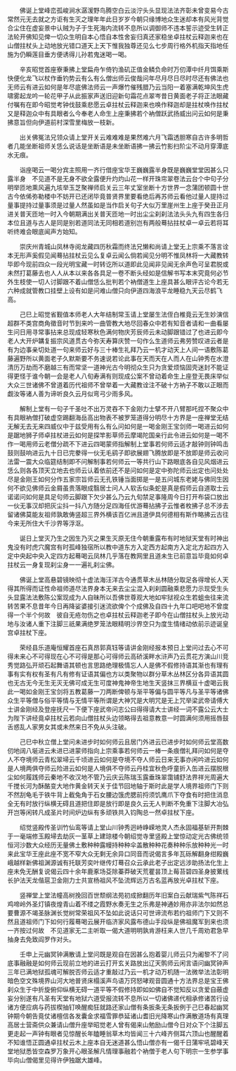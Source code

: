 <!-- { "loadSidebar": true } -->
　　佛诞上堂峰峦孤峻涧水潺湲野鸟腾空白云淡泞头头显现法法齐彰未曾变易今古常然元无去就之方讵有生灭之理年年此日岁岁今朝只缘博地众生迷却本有风光背觉合尘住在虚妄景中认贼为子于生死海内流转不息所以调御师不违本誓示迹受生转正法轮开佛知见俾一切众生明自本心悟自本性舍妄归真还家稳坐卓拄杖云释迦来也在山僧拄杖头上动地放光错口道天上天下惟我独尊还见么七步周行格外机指天指地任施为仍瞬莲目垂方便诱得儿孙若鬼迷喝一喝。

　　辛亥昭觉首座寮秉拂上堂扁舟乍倚钓渔矶正值金鳞负命时万仞潭中纤月饵乘斯快便化龙飞以杖作垂钓势云有么有么僧出师云俊哉问年尽月尽日尽时尽还有佛法也无师云有进云如何是年尽底佛法师云一声爆竹催残腊乃云当阳一着塞满乾坤风生虎啸雾起龙吟一轮花甲子从此振家声送旧迎新句霜花点翠岑昔日黄面老子将正法眼藏付嘱有在即今昭觉考钟伐鼓乘悲愿云卓拄杖云释迦来也唤作释迦却是拄杖唤作拄杖又是释迦众中有具眼者么今奉老人命生上座秉拂若个衲僧跃武扬威出问云如何是秉拂意旨但向伊道前村深雪里梅放一枝新。

　　出关佛冤法兄领众请上堂开关云难难难是果然难六月飞霜透胆寒自古许多明哲者几能坐断祖师关恁么说话是坐断语是未坐断语拂一拂云竹影扫阶尘不动月穿潭底水无痕。

　　诣座喝云一喝分宾主照用一齐行借座宝华王巍巍露半身既是巍巍堂堂因甚么只露半身　不见道不是无身不欲全露便升灼灼山花一样开珠帘翠卷法云台个中句子分明举匝地熏风遍九垓举玉芝聚禅师启关云三年丈室坐断十方世界一念蒲团顿圆十世古今依俙弥勒楼中不妨开已还闭毕竟普贤界里要看绝后再苏师云看他过量人提持过量事提持过量事须是过量人然虽如是当作启关句子大似万里崖州生上座于癸丑正月进关普天匝地一时入今朝期满出关普天匝地一时出尘尘刹刹法法头头九有四生各归本位且道与古人是同是别若道同法无同相若道别岂有两般蓦拈拄杖卓一卓云若将耳听终难会眼底闻声方始知。

　　崇庆州青城山凤林寺阅龙藏四历秋霜而终法兄懒和尚请上堂无上宗乘不落言诠本无形声奚假见闻蓦拈拄杖云见么复卓云闻么倘若闻见分明不惟凤林将一大藏教转毕即今现前四众一段光明宝藏一时转讫所以道即此见闻非见闻无余声色可呈君脱或未然打葛藤去也人人从本以来各各具足一卷不断头经如是信解书写本末究竟何必节外生枝使一切人讨脚跟不着山僧恁么批判若个衲僧道生上座具甚么眼评古论今若无六种成就管教口挂壁上设有如是问难山僧只向伊道四海浪平龙睡稳九天云尽鹤飞高。

　　己巳上昭觉省觐值本师老人大年结制常玉请上堂屡生法侄白椎竟云无生妙演信超群不类宫商角徵音时节到来吟一曲管教大地尽回春众中若有知音者请和一曲看屡生问日用寻常事拈来总现成轻寒秋色满何物庆芳辰师云未动脚跟错过了也进云即今老人大开炉韝复振宗风道贯古今弥天寿算庆赞一句作么生道师云弗劳赞叹进云者是有为边事亲切处道一句来师云好与三十棒生礼拜乃云一机才动天上人间一语敷陈葛藤遍野所以黄面老子久默斯要不务速说若论此事在天而天在人而人在山钟秀在水澄清历万劫而不磨越三有而常坚一道神光古今明彻众生只为贪爱烦恼固壳迷封不能证得更怪于谁今朝一会是老人八旬寿满有则现成公案不曾动着命生上座登无畏床举似大众三世诸佛不曾道着历代祖师不曾举着一大藏教诠注不破十方衲子不敢以正眼而觑汝等诸人善为谛听良久云月似弯弓少雨多风。

　　解制上堂有一句子千圣吐不出万灵吞不下金刚力士擘不开八臂那吒捏不聚众中有具眼衲僧打破虚空踢翻海岳高出物表不被罗笼道得分明尽十方界是一座禅堂无结无解无去无来四威仪中于兹受用有么有么问如何是一喝金刚王宝剑师一喝进云如何是踞地狮子师卓拄杖进云如何是探竿影草师云摩竭陀国亲行此令进云如何是一喝不作一喝用师云老僧分疏不下进云四喝蒙师指解制上堂事若何师云适才敲钟则钟鸣击鼓则鼓响进云九十日已完豢得一伙无毛鹞子即欲展翅飞腾放即是不放即是师云收问法雷一震大众临筵结制即不问解制事若何师云一等共行山下路眼底各自见风烟进云恁么则各各顶天立地去也师云认着依前还不是问如何是定中弥陀师云出定也问处处尽是金刚王如何分作五家宗旨师云无孔铁锤当面掷是一是五问城东老姥与佛同生因何不欲见佛师云金屑虽贵落眼成翳居士问人人软舌似条蛇是真是假师云自道取士云诺诺问如何是具足句师云脚跟下欠少甚么乃云九旬禁足事隆周今日打开布袋口放出一伙无事汉却把灰尘抖一抖八方随分足四海任优游蓦拈拂子云惟者枚拂子总不涉去留诸佛莫能友祖师孰敢俦竖超三界外横该百亿洲且道伊具何德相有斯作略拂云古往今来无所住大千沙界等浮沤。

　　诞日上堂灭乃生之因生乃灭之果生灭原无住今朝重露布有时地狱天堂有时神出鬼没有时虎穴魔宫有时孤峰独宿所以教中道东方入定西方起南方入定北方起四方入定中央起中央入定四方起蓦喝云凤林几乎落在教网里且道未生已前意旨毕竟如何卓拄杖云一身复现刹尘身一一遍礼刹尘佛。

　　佛诞上堂高悬碧镜映彻十虚法海汪洋古今通贯草木丛林随分取足各得增长人天得其所得而证性命祖师道尽法界身本无来去尘尘混入刹刹圆融乘悲愿力示现受生头头显露法法敷陈公案现成为人自昧所以吾佛世尊观大地如牢狱视众生若蛆虫往来流转苦果不息昔年今日再降娑婆接引迷流欲俾个个成佛及自四十九年口吧吧地不曾度得一个半个何故　彼自无疮勿伤之也卓拄杖云释迦老子即今在山僧拄杖头上放光动地与汝诸人重下注脚三祇果满绝罗笼法眼精明沙界空只为度生情绪动依前示迹诞皇宫卓拄杖下座。

　　荣经县乐道庵恒耀首座石真昂郭真钰等请讲金刚经报本预日上堂问过去心不可得未来心不可得现在心不可得是那心可得师云高硚溪畔水浒声乃云贯花方演山川竞秀觉路弘开顽石起舞语其顿也言思路绝理极情忘人人是佛不假修持语其渐也有理有事有实有权有圣有凡有修有证语其偏也方以类聚物以群分草木丛林区分各异语其圆也无古无今无生无灭无佛可成无生可度神鬼神帝生地生天竖抹三界横亘十虚喝云我此一喝如金刚王宝剑将五教葛藤一刀两断俾顿与渐平等偏与圆平等凡与圣平等诸佛众生平等僧与俗平等情与无情平等所谓是大神咒是大明咒是无上咒举梁武帝请傅大士讲金刚经及登座抚尺一下便下座武帝问志公曰得得请大士讲经一词不露公云大士为陛下讲经竟卓拄杖云若向山僧拄杖头边领略得去祖意教意一时圆满何须用摇唇鼓舌惑乱人家男女其或未然来日不免从头注破。

　　己巳中秋立僧上堂问未进步时如何师云且居门外进云已进步时如何师云堂高数仞地阔八埏进云未进已进蒙师指向上宗乘事若何师云一棒一条痕僧礼拜问如何是夺人不夺境师云青松翠埽云千顷进云如何是夺境不夺人师云日来无事亦闲吟进云如何是人境两俱夺师云险进云如何是人境俱不夺师云丹桂宜秋色呼童折入缶进云摆脱根尘如何履践师云秦地不收汉地不管乃云庆云陈瑞玉露垂珠翠霭铺舒法界祥光周遍大千搅长河为酥酪变大地作黄金转天关于佳节回地轴于斯时此是学人境界祖师门下则不然刮龟毛于铁牛背上截兔角于石女腰边饿虎腮前捋须饥鹰爪下夺食有时把住消息全无有时放行纵横无碍且道把住即是放行即是良久云无人判断不免重下注脚大冶弘开岂等闲转凡成圣片时间炉边纵有多顽铁共入钧陶总一然卓拄杖下座。

　　绍觉竖殿传圣训竹仙鸾等请上堂山川钟秀迥峙峥嵘地灵人杰永固福基斩开荆棘于一毫端修玉殿埽去劫灰一茎草上建琼楼今朝绍觉寺里竖殿上堂惊动定光古佛统领恒河沙数大众经历无量佛土敷种种露幔持种种伞盖散种种花奏种种乐放种种光一时来此宝华王座此座不宽不窄大众无剩无余异口同音而说偈言多年瓦砾解翻身绀殿巍峨越样新佛祖渊源诚有托联芳奕叶继传灯蓦召众云承此老子出定远涉助扬法化生上座未免无酬复说偈云四十余年鹿豖场芟除蓁莽破天荒瞿昙顶上莓苔碧四圣身披蔂线长护法天龙偕扈卫金刚力士共宣杨祖风不坠流辉远万古名蓝再放光卓拄杖下座。

　　竖禅堂上堂法幢高树挽回百世颓纲法苑初成掀翻历年旧案白云献瑞紫气陈祥石鸡啼岭外圣灯镇夜煌青山着不缕之霞野水奏无生之乐弗是神通妙用亦非法尔如然总要曹源不竭圣脉渊长觉树常荣祖风不坠如此说话只可世谛流布若约祖师门下又则不然且道祖师门下如何行履蓦喝云展开临济家风露布德山手段纵是佛祖魔军到来也须一齐按过何故　不见道家无二主听取一偈大道明明孰肯游枉来人世几千周劝君急早抽身去免致阎罗作对头。

　　壬申上元幽冥钟满散请上堂问既是观自在因甚么抱着婴儿师云只为阇黎不了问底事融融是如何师云现前立地的进云打开玄关路放出辽天鹘师云闲言语问幽冥钟声三年已满地狱孤魂可解脱否师云适才重敲过乃云一机才动万机随一法微举法法彰明暗色空文殊境界山河大地普贤床榻溪声鸟语万窍怒哮观音圆通十方法界总是宝王佛刹众生于中折旋俯仰纵横无碍一道平等不假修持即如如佛自不觉知反以贪爱自蔽虚妄分别遂有凡圣有天堂有地狱六道受报流转不息所以一切诸佛递代相承修诸苦行设诸方便应病与药拔楔抽钉唤醒痴狂就路还家山僧有条扳条无条扳例于己巳春起幽冥钟期今朝告竟仗诸檀信各发囊金求福雪罪恭延诸山耆旧光降寒山作满散道场有真理高居士营斋供众兼请山僧升座举昭觉老人曾有偈来山勉励山僧今日对众下个注脚五更走起一声钟有眼者见惊醒长年瞌睡翁草木均皆闻三十六峰齐侧耳六顶山也醒醒着不知谁悟正圆通卓拄杖云木上座本自无迷道甚么悟山僧亦有一偈千日蒲牢吼碧峰天堂地狱悉皆空森罗万象开心眼圣解凡情理事融若个衲僧于老人句下明宗一生参学事毕向山僧偈里见得许伊独踞大雄峰。


